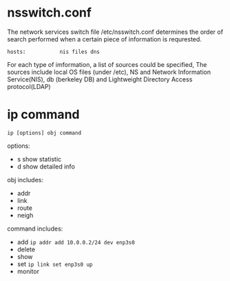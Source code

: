 # nsswitch.conf
The network services switch file /etc/nsswitch.conf determines the order of 
search performed when a certain piece of information is requrested.
```text
hosts:           nis files dns
```
For each type of imformation, a list of sources could be specified, The sources
include local OS files (under /etc), NS and Network Information Service(NIS), db 
(berkeley DB) and Lightweight Directory Access protocol(LDAP)

# ip command
`ip [options] obj command`

options:
- s show statistic
- d show detailed info

obj includes:
- addr
- link  
- route
- neigh

command includes:
- add `ip addr add 10.0.0.2/24 dev enp3s0`
- delete
- show
- set  `ip link set enp3s0 up`
- monitor
